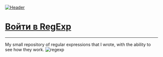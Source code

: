 [![Header](https://github.com/KonstantinOkhlynin/RegExp/blob/master/Image/readmegithubregexp.gif)](https://konstantinokhlynin.github.io/RegExp/)

# [Войти в RegExp](https://konstantin-okhlynin.github.io/RegExp/)
***
My small repository of regular expressions that I wrote, with the ability to see how they work.
![regexp](https://ia.wampi.ru/2020/11/04/regexp.png)


